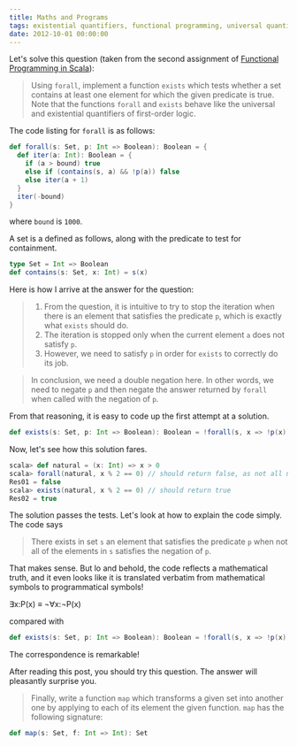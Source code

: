 ```yaml
---
title: Maths and Programs
tags: existential quantifiers, functional programming, universal quantifiers
date: 2012-10-01 00:00:00
---
```

Let's solve this question (taken from the second assignment of [Functional Programming in Scala](https://www.coursera.org/course/progfun)):

> Using `forall`, implement a function `exists` which tests whether a set contains at least one element for which the given predicate is true. Note that the functions `forall` and `exists` behave like the universal and existential quantifiers of first-order logic.

The code listing for `forall` is as follows:

```scala
def forall(s: Set, p: Int => Boolean): Boolean = {
  def iter(a: Int): Boolean = {
    if (a > bound) true
    else if (contains(s, a) && !p(a)) false
    else iter(a + 1)
  }
  iter(-bound)
}
```

where `bound` is `1000`.

A set is a defined as follows, along with the predicate to test for containment.

```scala
type Set = Int => Boolean
def contains(s: Set, x: Int) = s(x)
```

Here is how I arrive at the answer for the question:

> 1. From the question, it is intuitive to try to stop the iteration when there is an element that satisfies the predicate `p`, which is exactly what `exists` should do.
> 2. The iteration is stopped only when the current element `a` does not satisfy `p`.
> 3. However, we need to satisfy `p` in order for `exists` to correctly do its job.

> In conclusion, we need a double negation here. In other words, we need to negate `p` and then negate the answer returned by `forall` when called with the negation of `p`.

From that reasoning, it is easy to code up the first attempt at a solution.

```scala
def exists(s: Set, p: Int => Boolean): Boolean = !forall(s, x => !p(x))
```

Now, let's see how this solution fares.

```scala
scala> def natural = (x: Int) => x > 0
scala> forall(natural, x % 2 == 0) // should return false, as not all naturals are even
Res01 = false
scala> exists(natural, x % 2 == 0) // should return true
Res02 = true
```

The solution passes the tests. Let's look at how to explain the code simply. The code says

> There exists in set `s` an element that satisfies the predicate `p` when not all of the elements in `s` satisfies the negation of `p`.

That makes sense. But lo and behold, the code reflects a mathematical truth, and it even looks like it is translated verbatim from mathematical symbols to programmatical symbols!

&exist;x:P(x) &equiv; &not;&forall;x:&not;P(x)

compared with

```scala
def exists(s: Set, p: Int => Boolean): Boolean = !forall(s, x => !p(x))
```

The correspondence is remarkable!

After reading this post, you should try this question. The answer will pleasantly surprise you.

> Finally, write a function `map` which transforms a given set into another one by applying to each of its element the given function. `map` has the following signature:

```scala
def map(s: Set, f: Int => Int): Set
```
